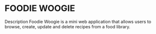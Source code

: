 FOODIE WOOGIE
==========================

Description
Foodie Woogie is a mini web application that allows users to browse, create, update and delete recipes from a food library.